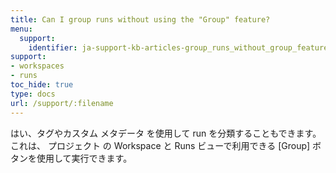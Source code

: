 ```yaml
---
title: Can I group runs without using the "Group" feature?
menu:
  support:
    identifier: ja-support-kb-articles-group_runs_without_group_feature
support:
- workspaces
- runs
toc_hide: true
type: docs
url: /support/:filename
---
```


はい、タグやカスタム メタデータ を使用して run を分類することもできます。これは、 プロジェクト の Workspace と Runs ビューで利用できる [Group] ボタンを使用して実行できます。
